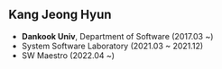 ## Kang Jeong Hyun

- **Dankook Univ**, Department of Software (2017.03 ~)
- System Software Laboratory (2021.03 ~ 2021.12)
- SW Maestro (2022.04 ~)
